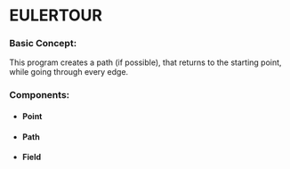 <h1>EULERTOUR</h1> <div>
<h3>Basic Concept:</h3> <div>
This program creates a path (if possible), that returns to the starting point, while going through every edge.

<h3>Components:</h3> <div>
<ul>
    <li><h4>Point</h4></li><div>
    <li><h4>Path</h4></li>
    <li><h4>Field</h4></li>
</ul>